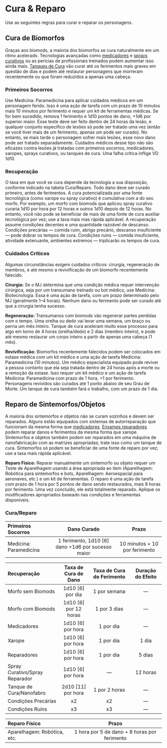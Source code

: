 # Cura & Reparo

Use as seguintes regras para curar e reparar os personagens.

## Cura de Biomorfos

Graças aos biomods, a maioria dos biomorfos se cura naturalmente em um ritmo acelerado. Tecnologias avançadas como [medicadores](../16/10-combat-augmentations.md) e [sprays curativos](../16/19-nanotech.md) ou as perícias de profissionais treinados podem aumentar isso ainda mais. [Tanques de Cura](../16/19-nanotech.md) vão curar até os ferimentos mais graves em questão de dias e podem até restaurar personagens que morreram recentemente ou que foram reduzidos a apenas uma cabeça.

### Primeiros Socorros

Use Medicina: Paramedicina para aplicar cuidados médicos em um personagem ferido. Isso é uma ação de tarefa com um prazo de 10 minutos mais 10 minutos por ferimento e requer um kit de ferramentas médicas. Se for bem sucedido, remova 1 ferimento e 1d10 pontos de dano, +1d6 por superior maior. Esse teste deve ser feito dentro de 24 horas da lesão, e qualquer conjunto específico de lesões só pode ser tratado uma vez (então se você tiver mais de um ferimento, apenas um pode ser curado). No entanto, se mais tarde o personagem sofrer mais lesões, esse novo dano pode ser tratado separadamente. Cuidados médicos desse tipo não são eficazes contra lesões já tratadas com primeiros socorros, medicadores, xaropes, sprays curativos, ou tanques de cura. Uma falha crítica inflige VD 1d10.

### Recuperação

O taxa em que você se cura depende da tecnologia a sua disposição, conforme indicado na tabela Cura/Reparo. Todo dano deve ser curado primeiro, antes de ferimentos. A cura potencializada por uma fonte tecnológica (como xarope ou spray curativo) é cumulativa com a do seu morfo. Por exemplo, um morfo com biomods que aplicou spray curativo curaria 1d10 por hora por 12 horas e outros 1d10 depois de 12 horas. No entanto, você não pode se beneficiar de mais de uma fonte de cura auxiliar tecnológica por vez; use a taxa mais mas rápida aplicável. A recuperação assume condições decentes e uma quantidade razoável de descanso. Condições precárias — comida ruim, abrigo precário, descanso insuficiente — pode dobrar os tempos de cura. Condições ruins — comida insuficiente, atividade extenuante, ambientes extremos — triplicarão os tempos de cura.

### Cuidados Críticos

Algumas circunstâncias exigem cuidados críticos: cirurgia, regeneração de membros, e até mesmo a revivificação de um biomorfo recentemente falecido.

**Cirurgia:** Se o MJ determina que uma condição médica requer intervenção cirúrgica, seja por um transumano treinado ou bot médico, use Medicina: Biotecnologia. Essa é uma ação de tarefa, com um prazo determinado pelo MJ (geralmente 1–4 horas). Nenhum dano ou ferimento pode ser curado até que a cirurgia tenha sucesso.

**Regeneração:** Transumanos com biomods vão regenerar partes perdidas com o tempo. Uma orelha ou dedo vai levar uma semana, um braço ou perna um mês inteiro. Tanque de cura aceleram muito esse processo para algo em torno de 4 horas (orelha/dedo) e 2 dias (membro inteiro), e pode até mesmo restaurar um corpo inteiro a partir de apenas uma cabeça (1 mês).

**Revivificação:** Biomorfos recentemente falecidos podem ser colocados em estase médica com um kit médico e uma ação de tarefa Medicina: Paramedicina (10 minutos). Um médico especialista equipado pode reviver a pessoa contanto que ela seja tratada dentro de 24 horas após a morte ou a remoção da estase. Isso requer um kit médico e um ação de tarefa Medicina: Paramedicina com prazo de 1 hora, +1 por ferimento. Personagens revividos são curados até 1 ponto abaixo de seu Grau de Morte. Um tanque de cura também fará o trabalho, com um prazo de 1 dia.

## Reparo de Sintemorfos/Objetos

A maioria dos sintemorfos e objetos não se curam sozinhos e devem ser reparados. Alguns estão equipados com sistemas de autorreparação que funcionam da mesma forma que [medicadores](../16/10-combat-augmentations.md). [Enxames reparadores](../16/20-nanoswarms-and-microswarms.md#swarms) podem reparar danos e ferimentos da mesma forma que xarope. Sintemorfos e objetos também podem ser reparados em uma máquina de nanofabricação com as matrizes apropriadas; trate isso como um tanque de cura. Sintemorfos só podem se beneficiar de uma fonte de reparo por vez; use a taxa mais rápida aplicável.

**Reparo Físico:** Reparar manualmente um sintemorfo ou objeto requer um Teste de Aparelhagem usando a área apropriada ao item (Aparelhagem: Robótica para sintemorfos e bots, Aparelhagem: Aeroespacial para aeronaves, etc.) e um kit de ferramentas. O reparo é uma ação de tarefa com prazo de 1 hora por 5 pontos de dano sendo restaurados, mais 8 horas por ferimento. Uma vez concluído, ele está totalmente reparado. Aplique os modificadores apropriados baseado nas condições e ferramentas disponíveis.

<!-- CLEANED blockquote class="table" -->

### Cura/Reparo

| Primeiros Socorros     |                      Dano Curado                      |             Prazo             |
|:---------------------- |:-----------------------------------------------------:|:-----------------------------:|
| Medicina: Paramedicina | 1 ferimento, 1d10 \[6\] dano +1d6 por sucesso maior | 10 minutos + 10 por ferimento |

| Recuperação                                                  |   Taxa de Cura de Dano    | Taxa de Cura de Ferimento | Duração do Efeito |
|:------------------------------------------------------------ |:-------------------------:|:-------------------------:|:-----------------:|
| Morfo sem Biomods                                            |   1d10 \[6\] por dia    |       1 por semana        |         —         |
| Morfo com Biomods                                            | 1d10 \[6\] por 12 horas |       1 por 3 dias        |         —         |
| Medicadores                                                  |   1d10 \[6\] por hora   |         1 por dia         |         —         |
| Xarope                                                       |   1d10 \[6\] por hora   |         1 por dia         |       1 dia       |
| Reparadores                                                  |   1d10 \[6\] por hora   |         1 por dia         |      5 dias       |
| Spray Curativo/<!-- CLEANED wbr -->Spray Reparador |   1d10 \[6\] por hora   |             —             |     12 horas      |
| Tanque de Cura/<!-- CLEANED wbr -->Nanofabro       |  2d10 \[11\] por hora   |       1 por 2 horas       |         —         |
| Condições Precárias                                          |            x2             |            x2             |         —         |
| Condições Ruins                                              |            x3             |            x3             |         —         |

| Reparo Físico               |                    Prazo                     |
|:--------------------------- |:--------------------------------------------:|
| Aparelhagem: Robótica, etc. | 1 hora por 5 de dano + 8 horas por ferimento |

<!-- CLEANED /blockquote -->
